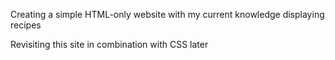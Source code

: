 Creating a simple HTML-only website with my current knowledge displaying recipes

Revisiting this site in combination with CSS later